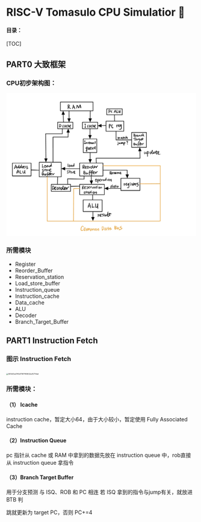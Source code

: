 # RISC-V Tomasulo CPU Simulatior 🧐

#### 目录：

[TOC]

## PART0 大致框架

### CPU初步架构图：

![638ab07256c710c87647b9e7305b3b2.jpg](https://github.com/lillian039/RISCV-CPU-2022/blob/main/README.assets/638ab07256c710c87647b9e7305b3b2.jpg?raw=true)

### 所需模块

- Register
- Reorder_Buffer
- Reservation_station
- Load_store_buffer
- Instruction_queue
- Instruction_cache
- Data_cache
- ALU
- Decoder
- Branch_Target_Buffer

## PART1 Instruction Fetch

### 图示 Instruction Fetch

<img src="D:\a_homework_of_c++\2-1_semester\RISCV-CPU-2022\README.assets\997af3ed740d718f7f89832a35714ad.jpg" alt="997af3ed740d718f7f89832a35714ad" style="zoom:33%;" />

### 所需模块：

#### （1） Icache

instruction cache，暂定大小64，由于大小较小，暂定使用 Fully Associated Cache

#### （2）Instruction Queue

pc 指针从 cache 或 RAM 中拿到的数据先放在 instruction queue 中，rob直接从 instruction queue 拿指令

#### （3）Branch Target Buffer

用于分支预测 与 ISQ、ROB 和 PC 相连 若 ISQ 拿到的指令与jump有关，就放进 BTB 判

跳就更新为 target PC，否则 PC+=4